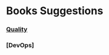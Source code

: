 # Books Suggestions

### [Quality](https://github.com/thaisfreitas/books-suggestions/blob/main/categories/quality_books.md)

### [DevOps]
